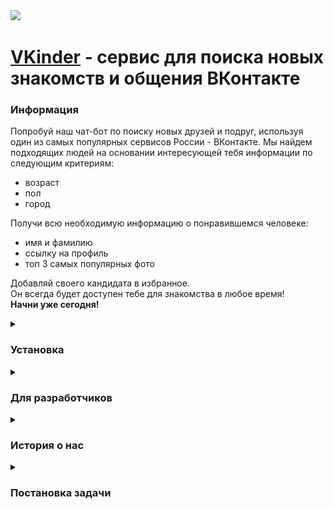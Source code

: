 <img src="https://sun9-23.userapi.com/impg/UoJfBvxiRMk-cfIB68eKzHgFSHTsD580JaGEmw/FZ3-FLdyA74.jpg?size=494x414&quality=95&sign=9f93daac61c0e0bcab4d4588d8eabbf0&type=album" width="150">

# [VKinder](https://vk.com/club219669862 "Сообщество VKinder") - сервис для поиска новых знакомств и общения ВКонтакте

### Информация

Попробуй наш чат-бот по поиску новых друзей и подруг, используя один из самых популярных сервисов России - ВКонтакте.
Мы найдем подходящих людей на основании интересующей тебя информации по следующим критериям:
- возраст
- пол
- город

Получи всю необходимую информацию о понравившемся человеке:
- имя и фамилию
- ссылку на профиль
- топ 3 самых популярных фото

Добавляй своего кандидата в избранное.  
Он всегда будет доступен тебе для знакомства в любое время!  
__Начни уже сегодня!__


<details>
  <summary><h3>Установка</h3></summary>

0. Настроить группу и получить токен с помощью [инструкции](https://docs.google.com/document/d/1_xt16CMeaEir-tWLbUFyleZl6woEdJt-7eyva1coT3w/edit?usp=sharing)

0. Проект написан на Python. Установи все модули и пакеты Python из `requirements.txt`
    ```
    pip install -r requirements.txt.
    ```
0. Заполни `settings.ini` необходимой информацией

0. Создай базу данных с помощью `create_database.py`

0. Запусти `Vkinder_bot_1.py`

</details>

<details>
  <summary><h3>Для разработчиков</h3></summary>
  
####База данных:  
<div>
<img src="https://github.com/7kHz/adpy-team-diplom/blob/database/diagram_for_VKinder.drawio.png">  

####`work_with_db.py` - модуль работы с базы данных

Основные функции:
```    
add_favorite() - добавить кондидата в избранный лист. Если кандидат находится
                 в чёрном списке через print можно вернуть предупреждение.
                 Внутри происходит авто проверка.
```

```
add_blask() - аналогично add_favorite()
```

```
get_all_favorite() - возвращает всех кандидатов, находящихся в 
                     избранном списке 
```

```
get_all_blask() - аналогично get_all_favorite()
```

```
delete() - удаляет кандидата из списка. Не имеет значение, в каком он списке.
           Происходит каскадное удаление.
```

<details>
  <summary><h4><i>Пример</i></h4></summary> 

    data = {'id': 111111, 'first_name': 'Ольга', 'last_name': 'Иванова', 'link': 'https://...', 'photos_ids': [1114524351, 11245351]}
    candidates = VKinderDB(data)

    candidates.add_favorite()
    #или вместе с print
    print(candidates.add_favorite())

    candidates.add_blask()
    #или вместе с print
    print(candidates.add_blask())

    #вернет список словарей
    #[{'id': ..., 'first_name': '...', 'last_name': '...', 'link': '...', 'photos_ids': [..., ...]}, {'id': ..., 'first_name': '...', 'last_name': '...', 'link': '...', 'photos_ids': [..., ...]}]
    print(candidates.get_all_favorite())

    #аналогично get_all_favorite()
    print(candidates.get_all_blask())
    
    #удаляет кандидата из списка
    candidates.delete()
</details>

####Обмен данных с ВКонтакте:
  ####`vk_api_data.py` - модуль работы с API ВКонтакте
  
```    
search_candidates() - находит кандидатов по переданным параметрам. 
                      Является генератором, который возвращает словарь данных кандидата.
```

```    
get_photos_ids() - получает топ 3 фотографий кандидата
                   по наибольшему количеству лайков. 
                   Возвращает массив идентификаторов фотографий пользователя.
```

```    
get_city_id() - получает идентификатор города. 
                Принимает строку города, введеную пользователем, 
                и сопоставляет с базой данных ВКонтакте с помощью API. 

```
</details>

<details>
  <summary><h3>История о нас</h3></summary>

Это - наш первый совместный командный проект, в котором принимали участие:
- [Вадим Розизнан](https://github.com/VadimRoziznan)
- [Максим Утешев](https://github.com/7kHz)
- [Евгений Зайцев](https://github.com/ez-git)


Цель командного проекта — разработать программу-бота для взаимодействия с базами данных социальной сети. Бот предлагает различные варианты людей для знакомств в социальной сети ВКонтакте в виде диалога с пользователем.
</details>

<details>

  <summary><h3>Постановка задачи</h3></summary> 

Задача была описана следующим техническим заданием.

Вам предстоит:

- разработать программу-бота на Python,
- спроектировать и реализовать базу данных (БД) для программы,
- настроить взаимодействие бота с ВКонтакте,
- написать документацию по использованию программы.

В результате выполнения этого задания вы:

- получите практический опыт работы в команде;
- прокачаете навыки коммуникации и умение выполнять задачи в срок;
- закрепите навыки работы с GitHub и программирования на языке Python;
- разработаете с нуля полноценный программный продукт, который можно будет добавить в портфолио бэкенд-разработчика.

------

#### Чеклист готовности к работе над проектом

1. Изучили «Инструкцию по выполнению командного проекта» и «Правила работы в команде» в личном кабинете.
1. Знаете, кто с вами в команде.
1. Познакомились со своей командой и определились, каким способом будете общаться: переписка в любом мессенджере, видеозвонки.
1. Договорились, кто будет размещать общий репозиторий проекта и отправлять его на проверку.
1. У вас установлен Python 3.x и любая IDE. Мы рекомендуем работать с Pycharm.
1. Компьютер настроен для работы с БД PostgreSQL.
1. Установлен git и создан аккаунт на GitHub.
1. Создана группа в ВКонтакте, от имени которой будет общаться разрабатываемый бот. Инструкцию можно посмотреть [здесь](group_settings.md).

Если все этапы чеклиста пройдены, можно стартовать работу над проектом. Успехов в работе.

------

#### Инструменты / дополнительные материалы, которые пригодятся для выполнения задания

1. [Python](https://www.python.org/) + IDE ([Pycharm](https://www.jetbrains.com/ru-ru/pycharm/download)).
2. [Git](https://git-scm.com/) + [GiHhub](https://github.com/).
3. [Postgre](https://www.postgresql.org/) + [PgAdmin](https://www.pgadmin.org/).
4. [ВКонтакте](https://vk.com/).

------

#### Инструкция для работы над проектом

Нужно разработать программу-бота, который выполняет действия:

1. Используя информацию (возраст, пол, город) о пользователе, который общается с ботом в ВКонтакте, сделать поиск других пользователей ВКонтакте для знакомств.
2. У тех людей, которые подошли под критерии поиска, получить три самые популярные фотографии в профиле. Популярность определяется по количеству лайков.
3. Выводить в чат с ботом информацию о пользователе в формате:
```
- имя и фамилия,
- ссылка на профиль,
- три фотографии в виде attachment(https://dev.vk.com/method/messages.send).
```
4. Должна быть возможность перейти к следующему человеку с помощью команды или кнопки.
5. Сохранить пользователя в список избранных.
6. Вывести список избранных людей.

*Обратите внимание: токен для ВКонтакте можно получить, выполнив [инструкцию](https://docs.google.com/document/d/1_xt16CMeaEir-tWLbUFyleZl6woEdJt-7eyva1coT3w/edit?usp=sharing).*

------

#### Roadmap и распределение задач в команде

Работа над проектом рассчитана на 10 дней для команды из 2-3 человек. Для планирования времени рекомендуем опираться на roadmap. Придерживайтесь следующего деления проекта на этапы и задачи участников.

<details>
  <summary> 1. Вариант для команды из 2 участников</summary>

  #### Roadmap:
  
  ![image](https://github.com/netology-code/adpy-team-diplom/blob/main/%D0%94%D0%BB%D1%8F%20%D0%BA%D0%BE%D0%BC%D0%B0%D0%BD%D0%B4%D0%BD%D0%BE%D0%B3%D0%BE%20%D0%BF%D1%80%D0%BE%D0%B5%D0%BA%D1%82%D0%B0_2%20%D1%87%D0%B5%D0%BB.png)
  
#### 1 этап:
1. Участник А. Создайте общий репозиторий на GitHub. Для предоставления доступа другим участникам нужно зайти в `Settings` репозитория проекта, найти раздел `Collaborators`, кликнуть по кнопке `Add people`, добавить ник напарника и выбрать роль `Admin`.
2. Участник Б. Спроектируйте БД. В БД должно быть создано минимум 3 таблицы. 
#### 2 этап:
1. Участник А. Разработайте взаимодействие с ВКонтакте для получения информации о пользователях и их фотографий. Можно использовать готовые библиотеки.
2. Участник Б. Реализуйте БД для программы с помощью PostgreDB. Приложите скрипты для создания таблиц, чтобы преподаватель смог создать у себя БД. Можно использовать ORM.
#### 3 этап:	
1. Участник А.
  - Разработайте взаимодействие с ботом. Можно воспользоваться этим [шаблоном](basic_code.py). Будет плюсом, если вы добавите кнопки для более удобного взаимодействия с пользователем. 
  - Подготовьте проект к сдаче курсовой работы. Исправьте ошибки.
2. Участник Б.
  - Реализуйте интеграцию бота и БД. Напишите документацию. 
  - Подготовьте проект к сдаче курсовой работы. Исправьте ошибки.

------
  
</details>

<details>
  <summary> 2. Вариант для команды из 3 участников</summary>
  
   #### Roadmap:
  
  ![image](https://github.com/netology-code/adpy-team-diplom/blob/main/%D0%94%D0%BB%D1%8F%20%D0%BA%D0%BE%D0%BC%D0%B0%D0%BD%D0%B4%D0%BD%D0%BE%D0%B3%D0%BE%20%D0%BF%D1%80%D0%BE%D0%B5%D0%BA%D1%82%D0%B0_3%20%D1%87%D0%B5%D0%BB.png)
  
#### 1 этап:

1. Участник А. Создайте общий репозиторий на GitHub. Для предоставления доступа другим участникам нужно зайти в `Settings` репозитория проекта, найти раздел `Collaborators`, кликнуть по кнопке `Add people`, добавить ник напарника и выбрать роль `Admin`.
2. Участник Б. Спроектируйте БД. В БД должно быть создано минимум 3 таблицы. 
3. Участник B. Разработайте взаимодействие с ВКонтакте для получения информации о пользователях и их фотографий. Можно использовать готовые библиотеки.
#### 2 этап:
1. Участник А. Разработайте взаимодействие с ботом. Можно воспользоваться этим [шаблоном](basic_code.py). Будет плюсом, если вы добавите кнопки для более удобного взаимодействия с пользователем.
2. Участник Б. Реализуйте БД для программы с помощью PostgreDB. Приложите скрипты для создания таблиц, чтобы преподаватель смог создать у себя БД. Можно использовать ORM.
3. Участник B. Реализуйте интеграцию бота и БД.
#### 3 этап:	
1. Участник A. Подготовьте проект к сдаче курсовой работы. Исправьте ошибки.
2. Участник Б. Подготовьте проект к сдаче курсовой работы. Исправьте ошибок.
3. Участник В. Напишите документацию.
    
</details>

-----
  
#### Дополнительные требования к проекту (не обязательны для получения зачёта)

1. Получать токен от пользователя с нужными правами.
2. Добавлять человека в чёрный список, чтобы он больше не попадался при поиске, используя БД.
3. Создать кнопки в чате для взаимодействия с ботом.
4. Добавить возможность ставить/убирать лайк выбранной фотографии.
5. К списку фотографий из аватарок добавлять список фотографий, где отмечен пользователь.
6. В ВКонтакте максимальная выдача при поиске — 1 000 человек. Подумайте, как это ограничение можно обойти.
7. Можно усложнить поиск, добавив поиск по интересам. Разбор похожих интересов — группы, книги, музыка — нужно будет провести с помощью анализа текста.
8. У каждого критерия поиска должны быть свои веса, то есть совпадение по возрасту должно быть важнее общих групп, интересы по музыке — важнее книг, наличие общих друзей — важнее возраста и т. д.

------

#### Правила сдачи работы

- разработан бот, и все части кода объединены в главной ветке (master/main);
- один из участников команды добавил ссылку на публичный репозиторий в личном кабинете в поле «Ссылка на решение» и в поле «Отправить на проверку эксперту» проставил галочку.

------

#### Критерии оценки

Зачёт по разработанному проекту ставится, если созданный программный продукт соответствует критериям:

1. Отсутствуют ошибки (traceback) во время выполнения программы.
2. Результат программы записывается в БД. Количество таблиц должно быть не меньше трёх. Приложена схема БД.
3. Программа добавляет человека в избранный список, используя БД.
4. Программа декомпозирована на функции/классы/модули/пакеты.
5. Написана документация по использованию программы.
6. Код программы удовлетворяет PEP8. Перед отправкой решения на проверку проверьте код с помощью линтеров.

Зачёт ставится всем студентам-участникам команды при выполнении всех требований командного проекта.

</details>